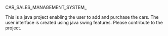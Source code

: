 CAR_SALES_MANAGEMENT_SYSTEM_

This is a java project enabling the user to add and purchase the cars.
The user interface is created using java swing features.
Please contribute to the project.

